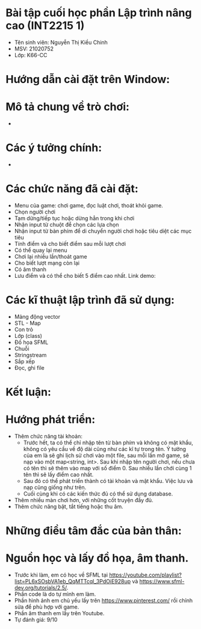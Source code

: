 # Bài tập cuối học phần Lập trình nâng cao (INT2215 1)
- Tên sinh viên: Nguyễn Thị Kiều Chinh
- MSV: 21020752
- Lớp: K66-CC
# Hướng dẫn cài đặt trên Window:

# Mô tả chung về trò chơi:
-
# Các ý tưởng chính:
- 
# Các chức năng đã cài đặt:
- Menu của game: chơi game, đọc luật chơi, thoát khỏi game.
- Chọn người chơi
- Tạm dừng/tiếp tục hoặc dừng hẳn trong khi chơi
- Nhận input từ chuột để chọn các lựa chọn
- Nhận input từ bàn phím để di chuyển người chơi hoặc tiêu diệt các mục tiêu
- Tính điểm và cho biết điểm sau mỗi lượt chơi
- Có thể quay lại menu
- Chơi lại nhiều lần/thoát game
- Cho biết lượt mạng còn lại
- Có âm thanh
- Lưu điểm và có thể cho biết 5 điểm cao nhất.
Link demo: 
# Các kĩ thuật lập trình đã sử dụng:
- Mảng động vector
- STL - Map
- Con trỏ
- Lớp (class)
- Đồ họa SFML
- Chuỗi
- Stringstream
- Sắp xếp
- Đọc, ghi file
# Kết luận:
# Hướng phát triển:
- Thêm chức năng tài khoản:
  + Trước hết, ta có thể chỉ nhập tên từ bàn phím và không có mật khẩu, không có yêu cầu về độ dài cũng như các kĩ tự trong tên. Ý tưởng của em là sẽ ghi lịch sử chơi vào một file, sau mỗi lần mở game, sẽ nạp vào một map<string, int>. Sau khi nhập tên người chơi, nếu chưa có tên thì sẽ thêm vào map với số điểm 0. Sau nhiều lần chới cùng 1 tên thì sẽ lấy điểm cao nhất.
  + Sau đó có thể phát triển thành có tài khoản và mật khẩu. Việc lưu và nạp cũng giống như trên.
  + Cuối cùng khi có các kiến thức đủ có thể sử dụng database.
- Thêm nhiều màn chơi hơn, với những cốt truyện đầy đủ.
- Thêm chức năng bật, tắt tiếng hoặc thu âm.
# Những điều tâm đắc của bản thân:
# Nguồn học và lấy đồ họa, âm thanh.
 - Trước khi làm, em có học về SFML tại https://youtube.com/playlist?list=PL6xSOsbVA1eb_QqMTTcql_3PdOiE928up và https://www.sfml-dev.org/tutorials/2.5/. 
 - Phần code là do tự mình em làm.
 - Phần hình ảnh em chủ yếu lấy trên https://www.pinterest.com/ rồi chỉnh sửa để phù hợp với game.
 - Phần âm thanh em lấy trên Youtube.
 - Tự đánh giá: 9/10
